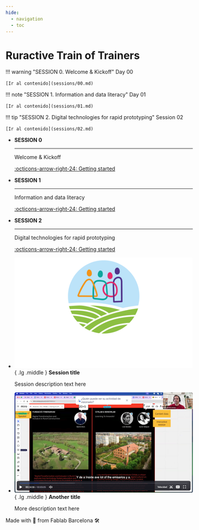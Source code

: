 ```yaml
---
hide:
  - navigation
  - toc
---
```


# Ruractive Train of Trainers

!!! warning "SESSION 0. Welcome & Kickoff"
    Day 00
    
    [Ir al contenido](sessions/00.md)

!!! note "SESSION 1. Information and data literacy"
    Day 01
    
    [Ir al contenido](sessions/01.md)

!!! tip "SESSION 2. Digital technologies for rapid prototyping"
    Session 02
    
    [Ir al contenido](sessions/02.md)
 

<div class="grid cards" markdown>

-   __SESSION 0__

    ---

    Welcome & Kickoff 

    [:octicons-arrow-right-24: Getting started](sessions/00.md)

-   __SESSION 1__

    ---

    Information and data literacy

    [:octicons-arrow-right-24: Getting started](sessions/01.md)

-   __SESSION 2__

    ---

    Digital technologies for rapid prototyping

    [:octicons-arrow-right-24: Getting started](sessions/02.md)

</div>


<div class="grid cards" markdown>

- ![Session icon](images/logoRuractive.svg){ .lg .middle } __Session title__
  
  Session description text here

- ![Another icon](images/video01.png){ .lg .middle } __Another title__
  
  More description text here

</div>

Made with :purple_heart: from Fablab Barcelona :hammer_and_wrench: